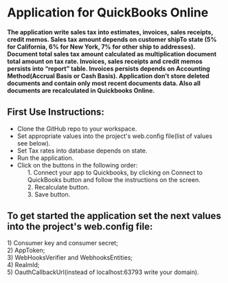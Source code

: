 <h1> Application for QuickBooks Online
<h4>The application write sales tax into estimates, invoices, sales receipts, credit memos. Sales tax amount depends on customer shipTo state (5% for California, 6% for New York, 7% for other ship to addresses). Document total sales tax amount calculated as multiplication document total amount on tax rate. Invoices, sales receipts and credit memos persists into “report” table. Invoices persists depends on Accounting Method(Accrual Basis or Cash Basis). Application don't store deleted documents and contain only most recent documents data. Also all documents are recalculated in Quickbooks Online.</h4>
<h2>First Use Instructions:</h2>
<ul>
<li>Clone the GitHub repo to your workspace.</li>
<li>Set appropriate values into the project's web.config file(list of values see below).</li>
<li>Set Tax rates into database depends on state.</li>
<li> Run the application.</li>
<li>Click on the buttons in the following order:
<ul>
1. Connect your app to Quickbooks, by clicking on Connect to QuickBooks button and follow the instructions on the screen.<br>
2. Recalculate button.<br>
3. Save button.
</ul></li>
</ul>

<h2>To get started the application set the next values into the project's web.config file:</h2>
1) Consumer key and consumer secret;<br>
2) AppToken;<br>
3) WebHooksVerifier and WebhooksEntities;<br>
4) RealmId;<br>
5) OauthCallbackUrl(instead of localhost:63793 write your domain).<br>

